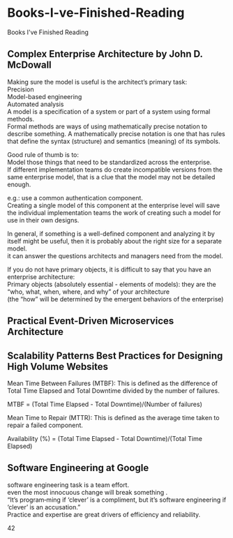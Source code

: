 # Books-I-ve-Finished-Reading
Books I've Finished Reading

## Complex Enterprise Architecture by John D. McDowall
Making sure the model is useful is the architect’s primary task:  
Precision  
Model-based engineering  
Automated analysis  
A model is a specification of a system or part of a system using formal methods.  
Formal methods are ways of using mathematically precise notation to describe something. A mathematically precise
notation is one that has rules that define the syntax (structure) and semantics (meaning)
of its symbols.  

Good rule of thumb is to:  
Model those things that need to be standardized across the enterprise.  
If different implementation teams do create incompatible versions from the same enterprise model, that is a clue that the model may not be detailed enough.

e.g.: use a common authentication component.  
Creating a single model of this component at the enterprise level will save the individual implementation teams the work of creating such a model for use in their own designs.

In general, if something is a well-defined component and analyzing it by itself might be useful, then it is probably about the right size for a separate model.  
it can answer the questions architects and managers need from the model.  

If you do not have primary objects, it is difficult to say that you have an enterprise architecture:  
Primary objects (absolutely essential - elements of models): they are the “who, what, when, where, and why” of your architecture  
(the “how” will be determined by the emergent behaviors of the enterprise)  








## Practical Event-Driven Microservices Architecture




## Scalability Patterns Best Practices for Designing High Volume Websites
Mean Time Between Failures (MTBF): This is defined as the difference of Total Time Elapsed and Total Downtime divided by the number of failures.  

MTBF = (Total Time Elapsed - Total Downtime)/(Number of failures)  

Mean Time to Repair (MTTR): This is defined as the average time taken to repair a failed component.

Availability (%) = (Total Time Elapsed - Total Downtime)/(Total Time Elapsed)

## Software Engineering at Google
software engineering task is a team effort.  
even the most innocuous change will break something .  
“It’s program‐ming if ‘clever’ is a compliment, but it’s software engineering if ‘clever’ is an accusation.”   
Practice and expertise are great drivers of efficiency and reliability.  

42